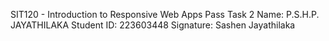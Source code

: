 SIT120 - Introduction to Responsive Web Apps
Pass Task 2
Name: P.S.H.P. JAYATHILAKA
Student ID: 223603448
Signature: Sashen Jayathilaka
